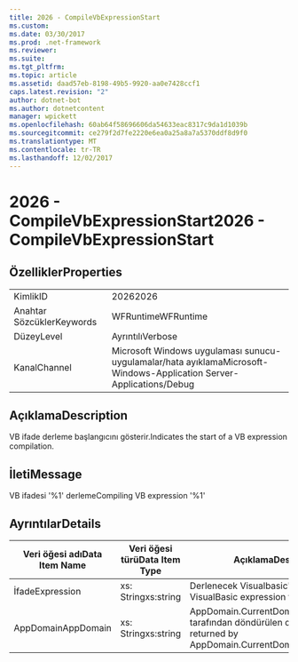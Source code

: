 ```yaml
---
title: 2026 - CompileVbExpressionStart
ms.custom: 
ms.date: 03/30/2017
ms.prod: .net-framework
ms.reviewer: 
ms.suite: 
ms.tgt_pltfrm: 
ms.topic: article
ms.assetid: daad57eb-8198-49b5-9920-aa0e7428ccf1
caps.latest.revision: "2"
author: dotnet-bot
ms.author: dotnetcontent
manager: wpickett
ms.openlocfilehash: 60ab64f58696606da54633eac8317c9da1d1039b
ms.sourcegitcommit: ce279f2d7fe2220e6ea0a25a8a7a5370ddf8d9f0
ms.translationtype: MT
ms.contentlocale: tr-TR
ms.lasthandoff: 12/02/2017
---
```

# <a name="2026---compilevbexpressionstart"></a><span data-ttu-id="78bcc-102">2026 - CompileVbExpressionStart</span><span class="sxs-lookup"><span data-stu-id="78bcc-102">2026 - CompileVbExpressionStart</span></span>
## <a name="properties"></a><span data-ttu-id="78bcc-103">Özellikler</span><span class="sxs-lookup"><span data-stu-id="78bcc-103">Properties</span></span>  
  
|||  
|-|-|  
|<span data-ttu-id="78bcc-104">Kimlik</span><span class="sxs-lookup"><span data-stu-id="78bcc-104">ID</span></span>|<span data-ttu-id="78bcc-105">2026</span><span class="sxs-lookup"><span data-stu-id="78bcc-105">2026</span></span>|  
|<span data-ttu-id="78bcc-106">Anahtar Sözcükler</span><span class="sxs-lookup"><span data-stu-id="78bcc-106">Keywords</span></span>|<span data-ttu-id="78bcc-107">WFRuntime</span><span class="sxs-lookup"><span data-stu-id="78bcc-107">WFRuntime</span></span>|  
|<span data-ttu-id="78bcc-108">Düzey</span><span class="sxs-lookup"><span data-stu-id="78bcc-108">Level</span></span>|<span data-ttu-id="78bcc-109">Ayrıntılı</span><span class="sxs-lookup"><span data-stu-id="78bcc-109">Verbose</span></span>|  
|<span data-ttu-id="78bcc-110">Kanal</span><span class="sxs-lookup"><span data-stu-id="78bcc-110">Channel</span></span>|<span data-ttu-id="78bcc-111">Microsoft Windows uygulaması sunucu-uygulamalar/hata ayıklama</span><span class="sxs-lookup"><span data-stu-id="78bcc-111">Microsoft-Windows-Application Server-Applications/Debug</span></span>|  
  
## <a name="description"></a><span data-ttu-id="78bcc-112">Açıklama</span><span class="sxs-lookup"><span data-stu-id="78bcc-112">Description</span></span>  
 <span data-ttu-id="78bcc-113">VB ifade derleme başlangıcını gösterir.</span><span class="sxs-lookup"><span data-stu-id="78bcc-113">Indicates the start of a VB expression compilation.</span></span>  
  
## <a name="message"></a><span data-ttu-id="78bcc-114">İleti</span><span class="sxs-lookup"><span data-stu-id="78bcc-114">Message</span></span>  
 <span data-ttu-id="78bcc-115">VB ifadesi '%1' derleme</span><span class="sxs-lookup"><span data-stu-id="78bcc-115">Compiling VB expression '%1'</span></span>  
  
## <a name="details"></a><span data-ttu-id="78bcc-116">Ayrıntılar</span><span class="sxs-lookup"><span data-stu-id="78bcc-116">Details</span></span>  
  
|<span data-ttu-id="78bcc-117">Veri öğesi adı</span><span class="sxs-lookup"><span data-stu-id="78bcc-117">Data Item Name</span></span>|<span data-ttu-id="78bcc-118">Veri öğesi türü</span><span class="sxs-lookup"><span data-stu-id="78bcc-118">Data Item Type</span></span>|<span data-ttu-id="78bcc-119">Açıklama</span><span class="sxs-lookup"><span data-stu-id="78bcc-119">Description</span></span>|  
|--------------------|--------------------|-----------------|  
|<span data-ttu-id="78bcc-120">İfade</span><span class="sxs-lookup"><span data-stu-id="78bcc-120">Expression</span></span>|<span data-ttu-id="78bcc-121">xs: String</span><span class="sxs-lookup"><span data-stu-id="78bcc-121">xs:string</span></span>|<span data-ttu-id="78bcc-122">Derlenecek Visualbasic'tir ifade.</span><span class="sxs-lookup"><span data-stu-id="78bcc-122">The VisualBasic expression to compile.</span></span>|  
|<span data-ttu-id="78bcc-123">AppDomain</span><span class="sxs-lookup"><span data-stu-id="78bcc-123">AppDomain</span></span>|<span data-ttu-id="78bcc-124">xs: String</span><span class="sxs-lookup"><span data-stu-id="78bcc-124">xs:string</span></span>|<span data-ttu-id="78bcc-125">AppDomain.CurrentDomain.FriendlyName tarafından döndürülen dize.</span><span class="sxs-lookup"><span data-stu-id="78bcc-125">The string returned by AppDomain.CurrentDomain.FriendlyName.</span></span>|
